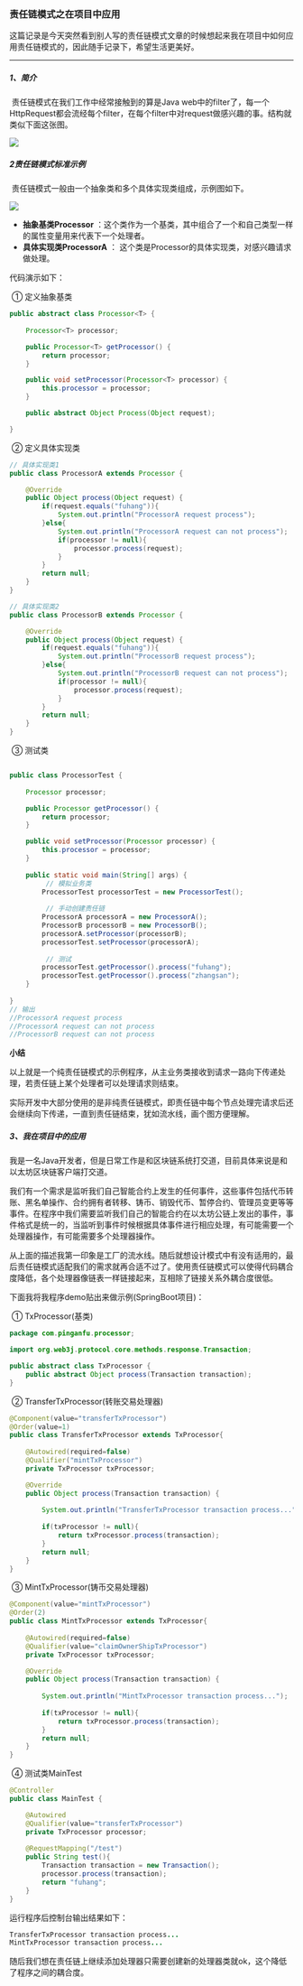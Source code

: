 ### 责任链模式之在项目中应用

​		这篇记录是今天突然看到别人写的责任链模式文章的时候想起来我在项目中如何应用责任链模式的，因此随手记录下，希望生活更美好。

---

##### 1、简介

​		责任链模式在我们工作中经常接触到的算是Java web中的filter了，每一个HttpRequest都会流经每个filter，在每个filter中对request做感兴趣的事。结构就类似下面这张图。

![](https://github.com/DoubleCherish/DesignPatterns/blob/master/ChainofResponsibility/images/filter.png)

##### 2责任链模式标准示例

​		责任链模式一般由一个抽象类和多个具体实现类组成，示例图如下。

![](https://github.com/DoubleCherish/DesignPatterns/blob/master/ChainofResponsibility/images/processor.png)

* **抽象基类Processor** ：这个类作为一个基类，其中组合了一个和自己类型一样的属性变量用来代表下一个处理者。
* **具体实现类ProcessorA** ： 这个类是Processor的具体实现类，对感兴趣请求做处理。

代码演示如下：

​		① 定义抽象基类

```java
public abstract class Processor<T> {
	
	Processor<T> processor;

	public Processor<T> getProcessor() {
		return processor;
	}

	public void setProcessor(Processor<T> processor) {
		this.processor = processor;
	}

	public abstract Object Process(Object request);

}
```

​		② 定义具体实现类

```java
// 具体实现类1
public class ProcessorA extends Processor {

	@Override
	public Object process(Object request) {
		if(request.equals("fuhang")){
			System.out.println("ProcessorA request process");
		}else{
			System.out.println("ProcessorA request can not process");
			if(processor != null){
				processor.process(request);
			}
		}
		return null;
	}
}

// 具体实现类2
public class ProcessorB extends Processor {

	@Override
	public Object process(Object request) {
		if(request.equals("fuhang")){
			System.out.println("ProcessorB request process");
		}else{
			System.out.println("ProcessorB request can not process");
			if(processor != null){
				processor.process(request);
			}
		}
		return null;
	}
}
```

​		③ 测试类

```java

public class ProcessorTest {
	
	Processor processor;

	public Processor getProcessor() {
		return processor;
	}

	public void setProcessor(Processor processor) {
		this.processor = processor;
	}
	
	public static void main(String[] args) {
         // 模拟业务类
		ProcessorTest processorTest = new ProcessorTest();
		
         // 手动创建责任链
		ProcessorA processorA = new ProcessorA();
		ProcessorB processorB = new ProcessorB();
		processorA.setProcessor(processorB);
		processorTest.setProcessor(processorA);
		
         // 测试
		processorTest.getProcessor().process("fuhang");
		processorTest.getProcessor().process("zhangsan");
	}
	
}
// 输出
//ProcessorA request process
//ProcessorA request can not process
//ProcessorB request can not process

```

**小结**

​		以上就是一个纯责任链模式的示例程序，从主业务类接收到请求一路向下传递处理，若责任链上某个处理者可以处理请求则结束。

​		实际开发中大部分使用的是非纯责任链模式，即责任链中每个节点处理完请求后还会继续向下传递，一直到责任链结束，犹如流水线，画个图方便理解。

##### 3、我在项目中的应用

​		我是一名Java开发者，但是日常工作是和区块链系统打交道，目前具体来说是和以太坊区块链客户端打交道。

​		我们有一个需求是监听我们自己智能合约上发生的任何事件，这些事件包括代币转账、黑名单操作、合约拥有者转移、铸币、销毁代币、暂停合约、管理员变更等等事件。在程序中我们需要监听我们自己的智能合约在以太坊公链上发出的事件，事件格式是统一的，当监听到事件时候根据具体事件进行相应处理，有可能需要一个处理器操作，有可能需要多个处理器操作。

​		从上面的描述我第一印象是工厂的流水线。随后就想设计模式中有没有适用的，最后责任链模式适配我们的需求就再合适不过了。使用责任链模式可以使得代码耦合度降低，各个处理器像链表一样链接起来，互相除了链接关系外耦合度很低。

下面我将我程序demo贴出来做示例(SpringBoot项目)：

​		① TxProcessor(基类)

```java
package com.pinganfu.processor;

import org.web3j.protocol.core.methods.response.Transaction;

public abstract class TxProcessor {
	public abstract Object process(Transaction transaction);
}
```

​		② TransferTxProcessor(转账交易处理器)

```java
@Component(value="transferTxProcessor")
@Order(value=1)
public class TransferTxProcessor extends TxProcessor{
	
	@Autowired(required=false)
	@Qualifier("mintTxProcessor")
	private TxProcessor txProcessor;

	@Override
	public Object process(Transaction transaction) {
		
		System.out.println("TransferTxProcessor transaction process...");
		
		if(txProcessor != null){
			return txProcessor.process(transaction);
		}
		return null;
	}
}
```

​		③ MintTxProcessor(铸币交易处理器)

```java
@Component(value="mintTxProcessor")
@Order(2)
public class MintTxProcessor extends TxProcessor{
	
	@Autowired(required=false)
	@Qualifier(value="claimOwnerShipTxProcessor")
	private TxProcessor txProcessor;

	@Override
	public Object process(Transaction transaction) {
		
		System.out.println("MintTxProcessor transaction process...");
		
		if(txProcessor != null){
			return txProcessor.process(transaction);
		}
		return null;
	}
}
```

​		④ 测试类MainTest

```java
@Controller
public class MainTest {

	@Autowired
	@Qualifier(value="transferTxProcessor")
	private TxProcessor processor;
	
	@RequestMapping("/test")
	public String test(){
		Transaction transaction = new Transaction();
		processor.process(transaction);
		return "fuhang";
	}
}
```

运行程序后控制台输出结果如下：

```java
TransferTxProcessor transaction process...
MintTxProcessor transaction process...
```

随后我们想在责任链上继续添加处理器只需要创建新的处理器类就ok，这个降低了程序之间的耦合度。
